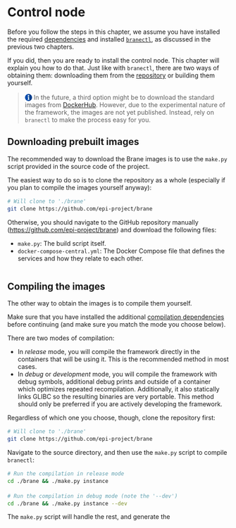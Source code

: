 # Control node
Before you follow the steps in this chapter, we assume you have installed the required [dependencies](./dependencies.md) and installed [`branectl`](./branectl.md), as discussed in the previous two chapters.

If you did, then you are ready to install the control node. This chapter will explain you how to do that. Just like with `branectl`, there are two ways of obtaining them: downloading them from the [repository](https://github.com/epi-project/brane) or building them yourself.

> <img src="../../assets/img/info.png" alt="info" width="16" style="margin-top: 3px; margin-bottom: -3px"/> In the future, a third option might be to download the standard images from [DockerHub](https://hub.docker.com/). However, due to the experimental nature of the framework, the images are not yet published. Instead, rely on `branectl` to make the process easy for you.


## Downloading prebuilt images
The recommended way to download the Brane images is to use the `make.py` script provided in the source code of the project.

The easiest way to do so is to clone the repository as a whole (especially if you plan to compile the images yourself anyway):
```bash
# Will clone to './brane'
git clone https://github.com/epi-project/brane
```

Otherwise, you should navigate to the GitHub repository manually (<https://github.com/epi-project/brane>) and download the following files:
- `make.py`: The build script itself.
- `docker-compose-central.yml`: The Docker Compose file that defines the services and how they relate to each other.
```bash

```


## Compiling the images
The other way to obtain the images is to compile them yourself.

Make sure that you have installed the additional [compilation dependencies](./dependencies.md#compilation-dependencies) before continuing (and make sure you match the mode you choose below).

There are two modes of compilation:
- In _release_ mode, you will compile the framework directly in the containers that will be using it. This is the recommended method in most cases.
- In _debug_ or _development_ mode, you will compile the framework with debug symbols, additional debug prints and outside of a container which optimizes repeated recompilation. Additionally, it also statically links GLIBC so the resulting binaries are very portable. This method should only be preferred if you are actively developing the framework.

Regardless of which one you choose, though, clone the repository first:
```bash
# Will clone to './brane'
git clone https://github.com/epi-project/brane
```

Navigate to the source directory, and then use the `make.py` script to compile `branectl`:
```bash
# Run the compilation in release mode
cd ./brane && ./make.py instance

# Run the compilation in debug mode (note the '--dev')
cd ./brane && ./make.py instance --dev
```

The `make.py` script will handle the rest, and generate the 
